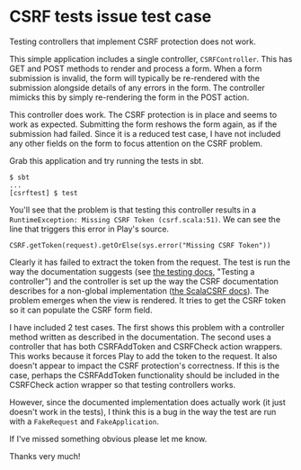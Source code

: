 CSRF tests issue test case
==========================

Testing controllers that implement CSRF protection does not work.

This simple application includes a single controller,
`CSRFController`.  This has GET and POST methods to render and process
a form. When a form submission is invalid, the form will typically be
re-rendered with the submission alongside details of any errors in the
form. The controller mimicks this by simply re-rendering the form in
the POST action.

This controller does work. The CSRF protection is in place and seems
to work as expected. Submitting the form reshows the form again, as if
the submission had failed. Since it is a reduced test case, I have not
included any other fields on the form to focus attention on the CSRF
problem.

Grab this application and try running the tests in sbt.

    $ sbt
	...
	[csrftest] $ test

You'll see that the problem is that testing this controller results in
a `RuntimeException: Missing CSRF Token (csrf.scala:51)`. We can see
the line that triggers this error in Play's source.

    CSRF.getToken(request).getOrElse(sys.error("Missing CSRF Token"))

Clearly it has failed to extract the token from the request. The test
is run the way the documentation suggests (see
[the testing docs](http://www.playframework.com/documentation/2.2.1/),
"Testing a controller") and the controller is set up the way the CSRF
documentation describes for a non-global implementation
([the ScalaCSRF docs](http://www.playframework.com/documentation/2.2.1/ScalaCsrf)). The
problem emerges when the view is rendered. It tries to get the CSRF
token so it can populate the CSRF form field.

I have included 2 test cases. The first shows this problem with a
controller method written as described in the documentation. The
second uses a controller that has both CSRFAddToken and CSRFCheck
action wrappers. This works because it forces Play to add the token to
the request. It also doesn't appear to impact the CSRF protection's
correctness. If this is the case, perhaps the CSRFAddToken
functionality should be included in the CSRFCheck action wrapper so
that testing controllers works.

However, since the documented implementation does actually work (it
just doesn't work in the tests), I think this is a bug in the way the
test are run with a `FakeRequest` and `FakeApplication`.

If I've missed something obvious please let me know.

Thanks very much!
